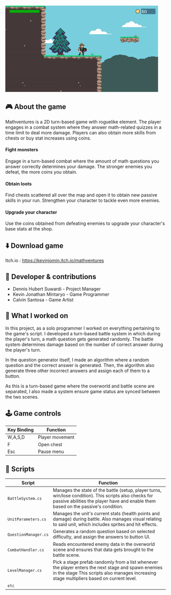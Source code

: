 ![image](../src/Mathventures/Mathventures_gif.gif)
## 🎮 About the game

Mathventures is a 2D turn-based game with roguelike element. The player engages in a combat system where they answer math-related quizzes in a time limit to deal more damage. Players can also obtain more skills from chests or buy stat increases using coins.

#### Fight monsters

Engage in a turn-based combat where the amount of math questions you answer correctly determines your damage.  The stronger enemies you defeat, the more coins you obtain.

#### Obtain loots

Find chests scattered all over the map and open it to obtain new passive skills in your run. Strengthen your character to tackle even more enemies.

#### Upgrade your character

Use the coins obtained from defeating enemies to upgrade your character's base stats at the shop.

## ⬇️ Download game
Itch.io : https://kevinjomin.itch.io/mathventures

## 👤 Developer & contributions
- Dennis Hubert Suwardi - Project Manager
- Kevin Jonathan Mintaryo - Game Programmer
- Calvin Santosa - Game Artist

## 💼 What I worked on
In this project, as a solo programmer I worked on everything pertaining to the game's script. I developed a turn-based battle system in which during the player's turn, a math question gets generated randomly. The battle system determines damage based on the number of correct answer during the player's turn.

In the question generator itself, I made an algorithm where a random question and the correct answer is generated. Then, the algorithm also generate three other incorrect answers and assign each of them to a button.

As this is a turn-based game where the overworld and battle scene are separated, I also made a system ensure game status are synced between the two scenes.


## 🕹️ Game controls

| Key Binding       | Function          |
| ----------------- | ----------------- |
| W,A,S,D           | Player movement   |
| F                 | Open chest        |
| Esc               | Pause menu        |

## 📜 Scripts

| Script       | Function                                                  |
| ------------------- | ------------------------------------------------------------ |
| `BattleSystem.cs` | Manages the state of the battle (setup, player turns, win/lose condition). This scripts also checks for passive abilities the player have and enable them based on the passive's condition. |
| `UnitParameters.cs`  | Manages the unit's current stats (health points and damage) during battle. Also manages visual relating to said unit, which includes sprites and hit effects. |
| `QuestionManager.cs`  | Generates a random question based on selected difficulty, and assign the answers to button UI. |
| `CombatHandler.cs`  | Reads encountered enemy data in the overworld scene and ensures that data gets brought to the battle scene. |
| `LevelManager.cs`  | Pick a stage prefab randomly from a list whenever the player enters the next stage and spawn enemies in the stage This scripts also manages increasing stage multipliers based on current level. |
| `etc`  | |
